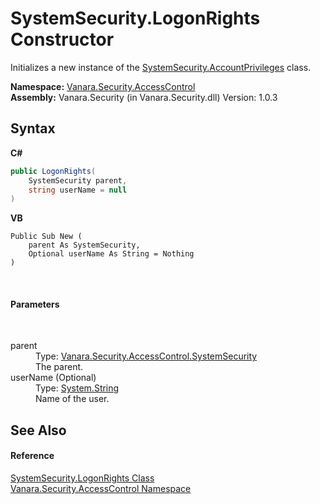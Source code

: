 # SystemSecurity.LogonRights Constructor 
 

Initializes a new instance of the <a href="1726478c-7693-5520-dd40-3bb86bbecb7a">SystemSecurity.AccountPrivileges</a> class.

**Namespace:**&nbsp;<a href="62a937f8-234b-6e15-2f22-272a8ae206a7">Vanara.Security.AccessControl</a><br />**Assembly:**&nbsp;Vanara.Security (in Vanara.Security.dll) Version: 1.0.3

## Syntax

**C#**<br />
``` C#
public LogonRights(
	SystemSecurity parent,
	string userName = null
)
```

**VB**<br />
``` VB
Public Sub New ( 
	parent As SystemSecurity,
	Optional userName As String = Nothing
)
```

<br />

#### Parameters
&nbsp;<dl><dt>parent</dt><dd>Type: <a href="d966f360-1793-ec9a-f172-06cfdff71c9b">Vanara.Security.AccessControl.SystemSecurity</a><br />The parent.</dd><dt>userName (Optional)</dt><dd>Type: <a href="http://msdn2.microsoft.com/en-us/library/s1wwdcbf" target="_blank">System.String</a><br />Name of the user.</dd></dl>

## See Also


#### Reference
<a href="3db47a0d-4f08-7235-620f-8970ed7885de">SystemSecurity.LogonRights Class</a><br /><a href="62a937f8-234b-6e15-2f22-272a8ae206a7">Vanara.Security.AccessControl Namespace</a><br />